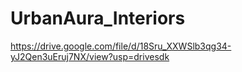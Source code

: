 # UrbanAura_Interiors
https://drive.google.com/file/d/18Sru_XXWSlb3qg34-yJ2Qen3uEruj7NX/view?usp=drivesdk
